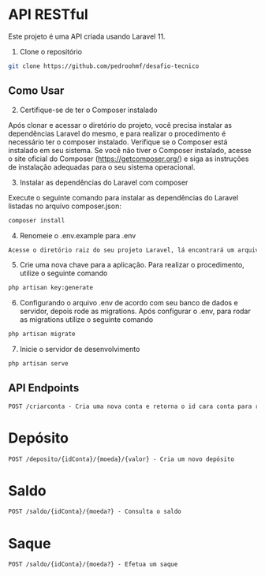 # API RESTful

Este projeto é uma API criada usando Laravel 11.

1. Clone o repositório

```bash
git clone https://github.com/pedroohmf/desafio-tecnico
```

## Como Usar

2. Certifique-se de ter o Composer instalado

Após clonar e acessar o diretório do projeto, você precisa instalar as dependências Laravel do mesmo, e para realizar o procedimento é necessário ter o composer instalado.
Verifique se o Composer está instalado em seu sistema. Se você não tiver o Composer instalado, acesse o site oficial do Composer (<https://getcomposer.org/>) e siga as instruções de instalação adequadas para o seu sistema operacional.

3. Instalar as dependências do Laravel com composer

Execute o seguinte comando para instalar as dependências do Laravel listadas no arquivo composer.json:

```markdown
composer install
```

4. Renomeie o .env.example para .env

```markdown
Acesse o diretório raiz do seu projeto Laravel, lá encontrará um arquivo com o nome .env.example, basta renomear para .env
```

5. Crie uma nova chave para a aplicação. Para realizar o procedimento, utilize o seguinte comando

```markdown
php artisan key:generate
```

6. Configurando o arquivo .env de acordo com seu banco de dados e servidor, depois rode as migrations. Após configurar o .env, para rodar as migrations utilize o seguinte comando

```markdown
php artisan migrate
```

7. Inicie o servidor de desenvolvimento

```markdown
php artisan serve
```

## API Endpoints

```markdown
POST /criarconta - Cria uma nova conta e retorna o id cara conta para realizar as transações
```

# Depósito

```markdown
POST /deposito/{idConta}/{moeda}/{valor} - Cria um novo depósito
```

# Saldo

```markdown
POST /saldo/{idConta}/{moeda?} - Consulta o saldo
```

# Saque

```markdown
POST /saldo/{idConta}/{moeda?} - Efetua um saque
```
